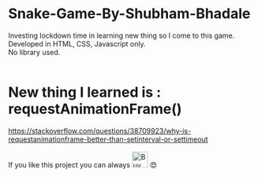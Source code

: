 # Snake-Game-By-Shubham-Bhadale

Investing lockdown time in learning new thing so I come to this game.<br>
Developed in HTML, CSS, Javascript only.<br>
No library used.<br><br>
# New thing I learned is : requestAnimationFrame()<br>
https://stackoverflow.com/questions/38709923/why-is-requestanimationframe-better-than-setinterval-or-settimeout
<br><br>
 If you like this project you can always 
 <a href="https://www.buymeacoffee.com/shubham.bhadale" rel="nofollow" target="_blank">
 <img src="https://camo.githubusercontent.com/30c3222ed37f33ca6deeaa84826cb60918cf70adf20c1881e514a663f616411c/68747470733a2f2f63646e2e6275796d6561636f666665652e636f6d2f627574746f6e732f76322f64656661756c742d626c75652e706e67" alt="Buy Me A Coffee" height="32" data-canonical-src="https://cdn.buymeacoffee.com/buttons/v2/default-blue.png" style="max-width:100%;"></a> 😍

